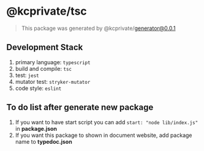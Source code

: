 # @kcprivate/tsc

> This package was generated by @kcprivate/generator@0.0.1

## Development Stack

1. primary language: `typescript`
2. build and compile: `tsc`
3. test: `jest`
4. mutator test: `stryker-mutator`
5. code style: `eslint`

## To do list after generate new package

1. If you want to have start script you can add `start: "node lib/index.js"` in **package.json**
2. If you want this package to shown in document website, add package name to **typedoc.json**
